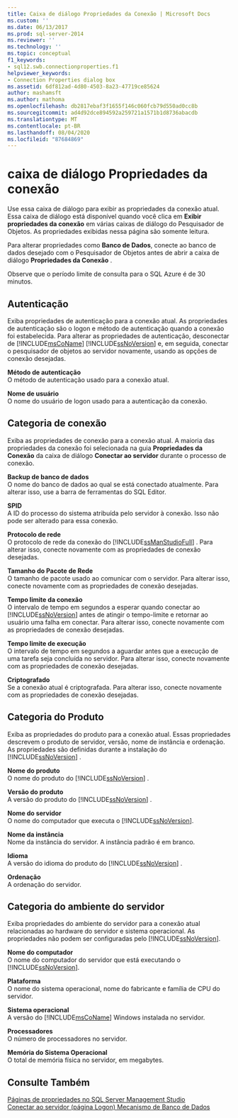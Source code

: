 ```yaml
---
title: Caixa de diálogo Propriedades da Conexão | Microsoft Docs
ms.custom: ''
ms.date: 06/13/2017
ms.prod: sql-server-2014
ms.reviewer: ''
ms.technology: ''
ms.topic: conceptual
f1_keywords:
- sql12.swb.connectionproperties.f1
helpviewer_keywords:
- Connection Properties dialog box
ms.assetid: 6df812ad-4d80-4503-8a23-47719ce85624
author: mashamsft
ms.author: mathoma
ms.openlocfilehash: db2817ebaf3f1655f146c060fcb79d550ad0cc8b
ms.sourcegitcommit: ad4d92dce894592a259721a1571b1d8736abacdb
ms.translationtype: MT
ms.contentlocale: pt-BR
ms.lasthandoff: 08/04/2020
ms.locfileid: "87684869"
---
```

# <a name="connection-properties-dialog-box"></a>caixa de diálogo Propriedades da conexão
  Use essa caixa de diálogo para exibir as propriedades da conexão atual. Essa caixa de diálogo está disponível quando você clica em **Exibir propriedades da conexão** em várias caixas de diálogo do Pesquisador de Objetos. As propriedades exibidas nessa página são somente leitura.  
  
 Para alterar propriedades como **Banco de Dados**, conecte ao banco de dados desejado com o Pesquisador de Objetos antes de abrir a caixa de diálogo **Propriedades da Conexão** .  
  
 Observe que o período limite de consulta para o SQL Azure é de 30 minutos.  
  
## <a name="authentication"></a>Autenticação  
 Exiba propriedades de autenticação para a conexão atual. As propriedades de autenticação são o logon e método de autenticação quando a conexão foi estabelecida. Para alterar as propriedades de autenticação, desconectar de [!INCLUDE[msCoName](../includes/msconame-md.md)] [!INCLUDE[ssNoVersion](../includes/ssnoversion-md.md)] e, em seguida, conectar o pesquisador de objetos ao servidor novamente, usando as opções de conexão desejadas.  
  
 **Método de autenticação**  
 O método de autenticação usado para a conexão atual.  
  
 **Nome de usuário**  
 O nome do usuário de logon usado para a autenticação da conexão.  
  
## <a name="connection-category"></a>Categoria de conexão  
 Exiba as propriedades de conexão para a conexão atual. A maioria das propriedades da conexão foi selecionada na guia **Propriedades da Conexão** da caixa de diálogo **Conectar ao servidor** durante o processo de conexão.  
  
 **Backup de banco de dados**  
 O nome do banco de dados ao qual se está conectado atualmente. Para alterar isso, use a barra de ferramentas do SQL Editor.  
  
 **SPID**  
 A ID do processo do sistema atribuída pelo servidor à conexão. Isso não pode ser alterado para essa conexão.  
  
 **Protocolo de rede**  
 O protocolo de rede da conexão do [!INCLUDE[ssManStudioFull](../includes/ssmanstudiofull-md.md)] . Para alterar isso, conecte novamente com as propriedades de conexão desejadas.  
  
 **Tamanho do Pacote de Rede**  
 O tamanho de pacote usado ao comunicar com o servidor. Para alterar isso, conecte novamente com as propriedades de conexão desejadas.  
  
 **Tempo limite da conexão**  
 O intervalo de tempo em segundos a esperar quando conectar ao [!INCLUDE[ssNoVersion](../includes/ssnoversion-md.md)] antes de atingir o tempo-limite e retornar ao usuário uma falha em conectar. Para alterar isso, conecte novamente com as propriedades de conexão desejadas.  
  
 **Tempo limite de execução**  
 O intervalo de tempo em segundos a aguardar antes que a execução de uma tarefa seja concluída no servidor. Para alterar isso, conecte novamente com as propriedades de conexão desejadas.  
  
 **Criptografado**  
 Se a conexão atual é criptografada. Para alterar isso, conecte novamente com as propriedades de conexão desejadas.  
  
## <a name="product-category"></a>Categoria do Produto  
 Exiba as propriedades do produto para a conexão atual. Essas propriedades descrevem o produto de servidor, versão, nome de instância e ordenação. As propriedades são definidas durante a instalação do [!INCLUDE[ssNoVersion](../includes/ssnoversion-md.md)] .  
  
 **Nome do produto**  
 O nome do produto do [!INCLUDE[ssNoVersion](../includes/ssnoversion-md.md)] .  
  
 **Versão do produto**  
 A versão do produto do [!INCLUDE[ssNoVersion](../includes/ssnoversion-md.md)] .  
  
 **Nome do servidor**  
 O nome do computador que executa o [!INCLUDE[ssNoVersion](../includes/ssnoversion-md.md)].  
  
 **Nome da instância**  
 Nome da instância do servidor. A instância padrão é em branco.  
  
 **Idioma**  
 A versão do idioma do produto do [!INCLUDE[ssNoVersion](../includes/ssnoversion-md.md)] .  
  
 **Ordenação**  
 A ordenação do servidor.  
  
## <a name="server-environment-category"></a>Categoria do ambiente do servidor  
 Exiba propriedades do ambiente do servidor para a conexão atual relacionadas ao hardware do servidor e sistema operacional. As propriedades não podem ser configuradas pelo [!INCLUDE[ssNoVersion](../includes/ssnoversion-md.md)].  
  
 **Nome do computador**  
 O nome do computador do servidor que está executando o [!INCLUDE[ssNoVersion](../includes/ssnoversion-md.md)].  
  
 **Plataforma**  
 O nome do sistema operacional, nome do fabricante e família de CPU do servidor.  
  
 **Sistema operacional**  
 A versão do [!INCLUDE[msCoName](../includes/msconame-md.md)] Windows instalada no servidor.  
  
 **Processadores**  
 O número de processadores no servidor.  
  
 **Memória do Sistema Operacional**  
 O total de memória física no servidor, em megabytes.  
  
## <a name="see-also"></a>Consulte Também  
 [Páginas de propriedades no SQL Server Management Studio](../ssms/property-pages-in-sql-server-management-studio.md)   
 [Conectar ao servidor &#40;página Logon&#41; Mecanismo de Banco de Dados](../ssms/f1-help/connect-to-server-login-page-database-engine.md)  
  
  

